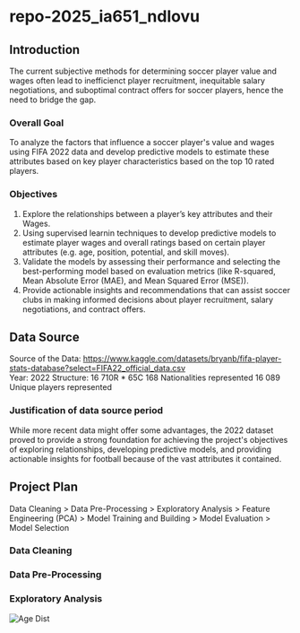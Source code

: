# repo-2025_ia651_ndlovu

## Introduction
The current subjective methods for determining soccer player value and wages often lead to inefficienct player recruitment, inequitable salary negotiations, and suboptimal contract offers for soccer players, hence the need to bridge the gap.

### Overall Goal
To analyze the factors that influence a soccer player's value and wages using FIFA 2022 data and develop predictive models to estimate these attributes based on key player characteristics based on the top 10 rated players.

### Objectives
1.	Explore the relationships between a player’s key attributes and their Wages.
2.	Using supervised learnin techniques to develop predictive models to estimate player wages and overall ratings based on certain player attributes (e.g. age, position, potential, and skill moves). 
3.	Validate the models by assessing their performance and selecting the best-performing model based on evaluation metrics (like R-squared, Mean Absolute Error (MAE), and Mean Squared Error (MSE)).
4.	Provide actionable insights and recommendations that can assist soccer clubs in making informed decisions about player recruitment, salary negotiations, and contract offers.

## Data Source
Source of the Data: https://www.kaggle.com/datasets/bryanb/fifa-player-stats-database?select=FIFA22_official_data.csv   
Year: 2022
Structure: 16 710R * 65C
168 Nationalities represented
16 089 Unique players represented

### Justification of data source period
While more recent data might offer some advantages, the 2022 dataset proved to provide a strong foundation for achieving the project's objectives of exploring relationships, developing predictive models, and providing actionable insights for football because of the vast attributes it contained.

## Project Plan
Data Cleaning > Data Pre-Processing > Exploratory Analysis > Feature Engineering (PCA) > Model Training and Building > Model Evaluation > Model Selection

### Data Cleaning

### Data Pre-Processing

### Exploratory Analysis
![Age Dist](https://github.com/user-attachments/assets/cdd8faea-c15a-4cd5-becf-30dc86db67e2)











